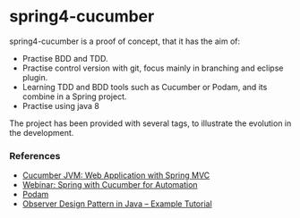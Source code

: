# spring4-cucumber

spring4-cucumber is a proof of concept, that it has the aim of:
  - Practise BDD and TDD.
  - Practise control version with git, focus mainly in branching and eclipse plugin.
  - Learning TDD and BDD tools such as Cucumber or Podam, and its combine in a Spring project.
  - Practise using java 8

The project has been provided with several tags, to illustrate the evolution in the development. 
  
### References

* [Cucumber JVM: Web Application with Spring MVC](http://zsoltfabok.com/blog/2012/09/cucumber-jvm-web-with-spring-mvc/)
* [Webinar: Spring with Cucumber for Automation](https://spring.io/blog/2013/08/04/webinar-replay-spring-with-cucumber-for-automation)
* [Podam](http://home.btconnect.com/jemosagile//projects/podam/index.html)
* [Observer Design Pattern in Java – Example Tutorial](http://www.javacodegeeks.com/2013/08/observer-design-pattern-in-java-example-tutorial.html)